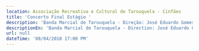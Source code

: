 ```yaml
---
location: Associação Recreativa e Cultural de Tarouquela - Cinfães
title: 'Concerto Final Estágio '
description: 'Banda Marcial de Tarouquela - Direção: José Eduardo Gomes '
descriptionEn: 'Banda Marcial de Tarouquela - Direction: José Eduardo Gomes '
url: null
dateTime: '08/04/2018 17:00 PM'
---
```


